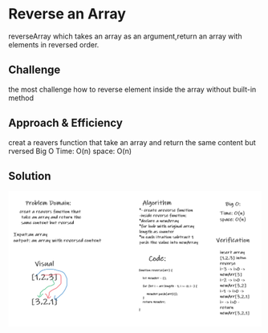 # Reverse an Array
reverseArray which takes an array as an argument,return an array with elements in reversed order.

## Challenge
the most challenge how to reverse element inside the array without built-in method

## Approach & Efficiency
creat a reavers function that take an array and return the same content but rversed
Big O
Time: O(n)
space: O(n)
## Solution
![wB](../assets/cc01.PNG)